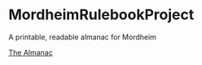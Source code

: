 # MordheimRulebookProject
A printable, readable almanac for Mordheim

[The Almanac](https://github.com/Labernator/MordheimRulebookProject/blob/main/rulebook/TheMordheimAlmanac.pdf)

